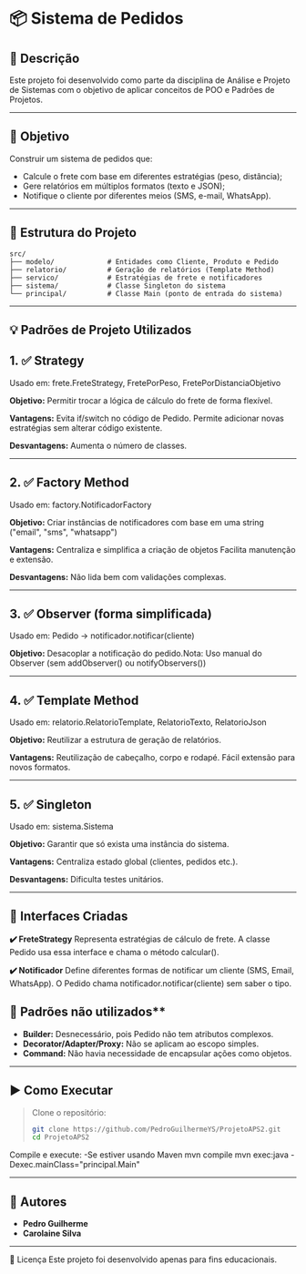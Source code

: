 # 📦 Sistema de Pedidos

## 📜 Descrição
Este projeto foi desenvolvido como parte da disciplina de Análise e Projeto de Sistemas com o objetivo de aplicar conceitos de POO e Padrões de Projetos.

---

## 🎯 Objetivo

Construir um sistema de pedidos que:

- Calcule o frete com base em diferentes estratégias (peso, distância);
- Gere relatórios em múltiplos formatos (texto e JSON);
- Notifique o cliente por diferentes meios (SMS, e-mail, WhatsApp).

---

## 🧱 Estrutura do Projeto

```text
src/
├── modelo/             # Entidades como Cliente, Produto e Pedido
├── relatorio/          # Geração de relatórios (Template Method)
├── servico/            # Estratégias de frete e notificadores
├── sistema/            # Classe Singleton do sistema
└── principal/          # Classe Main (ponto de entrada do sistema)
```

---

## 💡 Padrões de Projeto Utilizados

## 1. ✅ Strategy
Usado em: frete.FreteStrategy, FretePorPeso, FretePorDistanciaObjetivo 

**Objetivo:** 
Permitir trocar a lógica de cálculo do frete de forma flexível.

**Vantagens:**
Evita if/switch no código de Pedido.
Permite adicionar novas estratégias sem alterar código existente.

**Desvantagens:**
Aumenta o número de classes.

---

## 2. ✅ Factory Method
Usado em: factory.NotificadorFactory

**Objetivo:** 
Criar instâncias de notificadores com base em uma string ("email", "sms", "whatsapp")

**Vantagens:**
Centraliza e simplifica a criação de objetos
Facilita manutenção e extensão.

**Desvantagens:**
Não lida bem com validações complexas.

---

## 3. ✅ Observer (forma simplificada)
Usado em: Pedido -> notificador.notificar(cliente)

**Objetivo:** 
Desacoplar a notificação do pedido.Nota: Uso manual do Observer (sem addObserver() ou notifyObservers())

---

## 4. ✅ Template Method
Usado em: relatorio.RelatorioTemplate, RelatorioTexto, RelatorioJson

**Objetivo:**
Reutilizar a estrutura de geração de relatórios.

**Vantagens:**
Reutilização de cabeçalho, corpo e rodapé.
Fácil extensão para novos formatos.

---

## 5. ✅ Singleton
Usado em: sistema.Sistema

**Objetivo:** 
Garantir que só exista uma instância do sistema.

**Vantagens:**
Centraliza estado global (clientes, pedidos etc.).

**Desvantagens:**
Dificulta testes unitários.

---

## 🔌 Interfaces Criadas

**✔️ FreteStrategy**
Representa estratégias de cálculo de frete.
A classe Pedido usa essa interface e chama o método calcular().

**✔️ Notificador**
Define diferentes formas de notificar um cliente (SMS, Email, WhatsApp).
O Pedido chama notificador.notificar(cliente) sem saber o tipo.

## 🚫 Padrões não utilizados**
- **Builder:** Desnecessário, pois Pedido não tem atributos complexos.
- **Decorator/Adapter/Proxy:** Não se aplicam ao escopo simples.
- **Command:** Não havia necessidade de encapsular ações como objetos.

---

## ▶️ Como Executar

>Clone o repositório:
>```bash
>git clone https://github.com/PedroGuilhermeYS/ProjetoAPS2.git
>cd ProjetoAPS2
>```

Compile e execute:
-Se estiver usando Maven
mvn compile
mvn exec:java -Dexec.mainClass="principal.Main"

---

## 👥 Autores
- **Pedro Guilherme**
- **Carolaine Silva**

---

📝 Licença
Este projeto foi desenvolvido apenas para fins educacionais.

